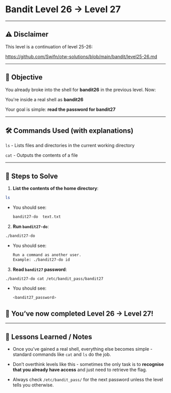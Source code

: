# Bandit Level 26 → Level 27
---

## ⚠️ Disclaimer

This level is a continuation of level 25-26:

https://github.com/Swifn/otw-solutions/blob/main/bandit/level25-26.md

---

## 🎯 Objective

You already broke into the shell for **bandit26** in the previous level. Now:

You're inside a real shell as **bandit26**

Your goal is simple: **read the password for bandit27**


---


## 🛠️ Commands Used (with explanations)

`ls` - Lists files and directories in the current working directory

`cat` - Outputs the contents of a file

---

## 🚀 Steps to Solve

1. **List the contents of the home directory**:
```bash
ls
```
  - You should see:
    ```bash
    bandit27-do  text.txt
    ```

2. **Run `bandit27-do`**:
```bash
./bandit27-do
```
  - You should see:
    ```bash
    Run a command as another user.
    Example: ./bandit27-do id
    ```

3. **Read `bandit27` password**:
```bash
./bandit27-do cat /etc/bandit_pass/bandit27
```
  - You should see:
    ```bash
    <bandit27_password>
    ```



## 🎉 You’ve now completed Level 26 → Level 27!


---

## 🧠 Lessons Learned / Notes
- Once you’ve gained a real shell, everything else becomes simple - standard commands like `cat` and `ls` do the job.

- Don’t overthink levels like this - sometimes the only task is to **recognise that you already have access** and just need to retrieve the flag.

- Always check `/etc/bandit_pass/` for the next password unless the level tells you otherwise.

